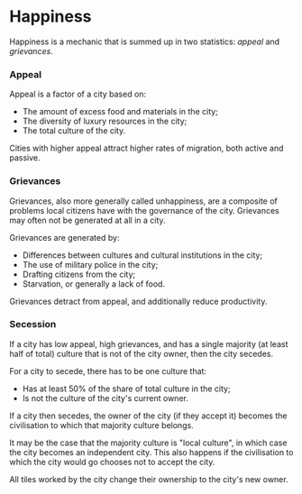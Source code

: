 # Happiness

Happiness is a mechanic that is summed up in two statistics: *appeal* and *grievances*. 

### Appeal

Appeal is a factor of a city based on:

- The amount of excess food and materials in the city;
- The diversity of luxury resources in the city;
- The total culture of the city.

Cities with higher appeal attract higher rates of migration, both active and passive. 

### Grievances

Grievances, also more generally called unhappiness, are a composite of problems local citizens have with the governance of the city. Grievances may often not be generated at all in a city. 

Grievances are generated by:
- Differences between cultures and cultural institutions in the city;
- The use of military police in the city;
- Drafting citizens from the city;
- Starvation, or generally a lack of food.

Grievances detract from appeal, and additionally reduce productivity.

### Secession

If a city has low appeal, high grievances, and has a single majority (at least half of total) culture that is not of the city owner, then the city secedes. 

For a city to secede, there has to be one culture that:
 - Has at least 50% of the share of total culture in the city;
 - Is not the culture of the city's current owner. 

If a city then secedes, the owner of the city (if they accept it) becomes the civilisation to which that majority culture belongs. 

It may be the case that the majority culture is "local culture", in which case the city becomes an independent city. This also happens if the civilisation to which the city would go chooses not to accept the city.

All tiles worked by the city change their ownership to the city's new owner. 